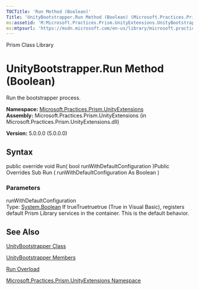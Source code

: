 ```yaml
---
TOCTitle: 'Run Method (Boolean)'
Title: 'UnityBootstrapper.Run Method (Boolean) (Microsoft.Practices.Prism.UnityExtensions)'
ms:assetid: 'M:Microsoft.Practices.Prism.UnityExtensions.UnityBootstrapper.Run(System.Boolean)'
ms:mtpsurl: 'https://msdn.microsoft.com/en-us/library/microsoft.practices.prism.unityextensions.unitybootstrapper.run(v=pandp.50)'
---
```


Prism Class Library

UnityBootstrapper.Run Method (Boolean)
==========================================

Run the bootstrapper process.

**Namespace:** [Microsoft.Practices.Prism.UnityExtensions](https://msdn.microsoft.com/library/microsoft.practices.prism.unityextensions)
**Assembly:** Microsoft.Practices.Prism.UnityExtensions (in Microsoft.Practices.Prism.UnityExtensions.dll)

**Version:** 5.0.0.0 (5.0.0.0)

## Syntax


public override void Run( bool runWithDefaultConfiguration )Public Overrides Sub Run ( runWithDefaultConfiguration As Boolean )

### Parameters

runWithDefaultConfiguration  
Type: [System.Boolean](http://msdn.microsoft.com/en-us/library/a28wyd50)
If trueTruetruetrue (True in Visual Basic), registers default Prism Library services in the container. This is the default behavior.

See Also
--------


[UnityBootstrapper Class](https://msdn.microsoft.com/library/microsoft.practices.prism.unityextensions.unitybootstrapper)

[UnityBootstrapper Members](https://msdn.microsoft.com/allmembers.t:microsoft.practices.prism.unityextensions.unitybootstrapper)

[Run Overload](https://msdn.microsoft.com/overload:microsoft.practices.prism.unityextensions.unitybootstrapper.run)

[Microsoft.Practices.Prism.UnityExtensions Namespace](https://msdn.microsoft.com/library/microsoft.practices.prism.unityextensions)
